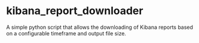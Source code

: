 # kibana_report_downloader
A simple python script that allows the downloading of Kibana reports based on a configurable timeframe and output file size.
